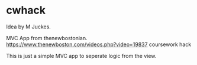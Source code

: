 # cwhack 
Idea by M Juckes.

MVC App from thenewbostonian. https://www.thenewboston.com/videos.php?video=19837
coursework hack

This is just a simple MVC app to seperate logic from the view.
